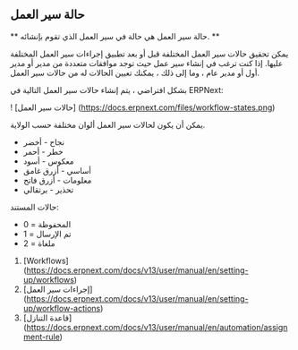 ## حالة سير العمل

** حالة سير العمل هي حالة في سير العمل الذي تقوم بإنشائه. **

يمكن تحقيق حالات سير العمل المختلفة قبل أو بعد تطبيق إجراءات سير العمل المختلفة عليها. إذا كنت ترغب في إنشاء سير عمل حيث توجد موافقات متعددة من مدير أو مدير أول أو مدير عام ، وما إلى ذلك ، يمكنك تعيين الحالات له من حالات سير العمل.

بشكل افتراضي ، يتم إنشاء حالات سير العمل التالية في ERPNext:

! [حالات سير العمل] (https://docs.erpnext.com/files/workflow-states.png)

يمكن أن يكون لحالات سير العمل ألوان مختلفة حسب الولاية.

* نجاح - أخضر
* خطر - أحمر
* معكوس - أسود
* أساسي - أزرق غامق
* معلومات - أزرق فاتح
* تحذير - برتقالي

حالات المستند:

* المحفوظة = 0
* تم الإرسال = 1
* ملغاة = 2

1. [Workflows] (https://docs.erpnext.com/docs/v13/user/manual/en/setting-up/workflows)
2. [إجراءات سير العمل] (https://docs.erpnext.com/docs/v13/user/manual/en/setting-up/workflow-actions)
3. [قاعدة التنازل] (https://docs.erpnext.com/docs/v13/user/manual/en/automation/assignment-rule)